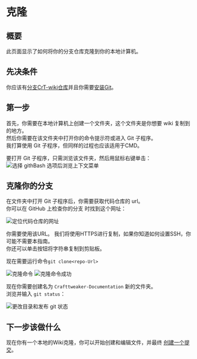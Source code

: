 # 克隆

## 概要

此页面显示了如何将你的分支仓库克隆到你的本地计算机。

## 先决条件

你应该有[分支CrT-wiki仓库](/Contribute/SetupGithub/)并且你需要[安装Git](/Contribute/LocalClone/InstallingGit/)。

## 第一步

首先，你需要在本地计算机上创建一个文件夹，这个文件夹是你想要 wiki 复制到的地方。  
然后你需要在该文件夹中打开你的命令提示符或进入 Git 子程序。  
我打算使用 Git 子程序，但同样的过程也应该适用于CMD。

要打开 Git 子程序，只需浏览该文件夹，然后用鼠标右键单击：  
![选择 githBash 选项后浏览上下文菜单](/Contribute/LocalClone/assets/ExplorerContextMenu_GitBash.png)

## 克隆你的分支

在文件夹中打开 Git 子程序后，你需要获取代码仓库的 url。  
你可以在 GitHub 上检查你的分支 时找到这个网址：

![定位代码仓库的网址](/Contribute/LocalClone/assets/GitHub_CloneLink.png)

你需要使用该URL。 我们将使用HTTPS进行复制，如果你知道如何设置SSH，你可能不需要本指南。  
你还可以单击按钮将字符串复制到剪贴板。

现在需要运行命令`git clone<repo-Url>`

![克隆命令](/Contribute/LocalClone/assets/GitBash_CloneCommand.png) ![克隆命令成功](/Contribute/LocalClone/assets/GitBash_CloneCommandSuccess.png)

现在你需要创建名为 `Crafttweaker-Documentation` 新的文件夹。  
浏览并输入 `git status`：

![更改目录和发布 git 状态](/Contribute/LocalClone/assets/GitBash_Clone_GitStatus.png)

## 下一步该做什么

现在你有一个本地的Wiki克隆，你可以开始创建和编辑文件，并最终 [创建一个提交](/Contribute/LocalClone/CreateCommit/)。